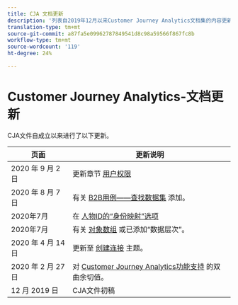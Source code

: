 ```yaml
---
title: CJA 文档更新
description: '列表自2019年12月以来Customer Journey Analytics文档集的内容更新。 '
translation-type: tm+mt
source-git-commit: a87fa5e09962787849541d8c98a59566f867fc8b
workflow-type: tm+mt
source-wordcount: '119'
ht-degree: 24%

---
```



# Customer Journey Analytics-文档更新

CJA文件自成立以来进行了以下更新。

| 页面 | 更新说明 |
| --- | --- |
| 2020 年 9 月 2 日 | 更新章节 [用户权限](https://docs.adobe.com/content/help/zh-Hans/analytics-platform/using/cja-overview/cja-overview.html#user-access-permissions) |
| 2020 年 8 月 7 日 | 有关 [B2B用例——查找数据集](/help/use-cases/b2b.md) 添加。 |
| 2020年7月 | 在 [人物ID的“身份映射”选项](https://docs.adobe.com/content/help/zh-Hans/analytics-platform/using/cja-connections/create-connection.html#use-identity-map-as-a-person-id) |
| 2020年7月 | 有关 [对象数组](/help/use-cases/object-arrays.md) 或已添加“数据层次”。 |
| 2020 年 4 月 14 日 | 更新至 [创建连接](/help/connections/create-connection.md) 主题。 |
| 2020 年 2 月 27 日 | 对 [Customer Journey Analytics功能支持](/help/getting-started/cja-aa.md) 的双曲余切值。 |
| 12 月 2019 日 | CJA文件初稿 |
